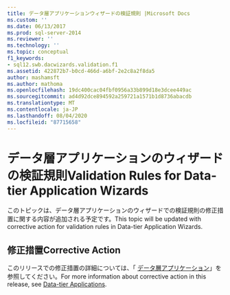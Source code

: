 ```yaml
---
title: データ層アプリケーションウィザードの検証規則 |Microsoft Docs
ms.custom: ''
ms.date: 06/13/2017
ms.prod: sql-server-2014
ms.reviewer: ''
ms.technology: ''
ms.topic: conceptual
f1_keywords:
- sql12.swb.dacwizards.validation.f1
ms.assetid: 422872b7-b0cd-466d-a6bf-2e2c8a2f8da5
author: mashamsft
ms.author: mathoma
ms.openlocfilehash: 19dc400cac04fbf0956a33b899d18e3dcee449ac
ms.sourcegitcommit: ad4d92dce894592a259721a1571b1d8736abacdb
ms.translationtype: MT
ms.contentlocale: ja-JP
ms.lasthandoff: 08/04/2020
ms.locfileid: "87715658"
---
```

# <a name="validation-rules-for-data-tier-application-wizards"></a><span data-ttu-id="05597-102">データ層アプリケーションのウィザードの検証規則</span><span class="sxs-lookup"><span data-stu-id="05597-102">Validation Rules for Data-tier Application Wizards</span></span>
  <span data-ttu-id="05597-103">このトピックは、データ層アプリケーションのウィザードでの検証規則の修正措置に関する内容が追加される予定です。</span><span class="sxs-lookup"><span data-stu-id="05597-103">This topic will be updated with corrective action for validation rules in Data-tier Application Wizards.</span></span>  
  
## <a name="corrective-action"></a><span data-ttu-id="05597-104">修正措置</span><span class="sxs-lookup"><span data-stu-id="05597-104">Corrective Action</span></span>  
 <span data-ttu-id="05597-105">このリリースでの修正措置の詳細については、「 [データ層アプリケーション](../relational-databases/data-tier-applications/data-tier-applications.md)」を参照してください。</span><span class="sxs-lookup"><span data-stu-id="05597-105">For more information about corrective action in this release, see [Data-tier Applications](../relational-databases/data-tier-applications/data-tier-applications.md).</span></span>  
  
  
